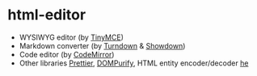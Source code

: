 # html-editor

- WYSIWYG editor (by [TinyMCE](https://github.com/tinymce/tinymce))
- Markdown converter (by [Turndown](https://github.com/mixmark-io/turndown) & [Showdown](https://github.com/showdownjs/showdown))
- Code editor (by [CodeMirror](https://github.com/codemirror/dev))
- Other libraries [Prettier](https://github.com/prettier/prettier), [DOMPurify](https://github.com/cure53/DOMPurify), HTML entity encoder/decoder [he](https://github.com/mathiasbynens/he)